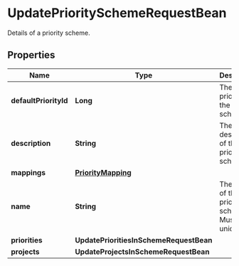 

# UpdatePrioritySchemeRequestBean

Details of a priority scheme.

## Properties

| Name | Type | Description | Notes |
|------------ | ------------- | ------------- | -------------|
|**defaultPriorityId** | **Long** | The default priority of the scheme. |  [optional] |
|**description** | **String** | The description of the priority scheme. |  [optional] |
|**mappings** | [**PriorityMapping**](PriorityMapping.md) |  |  [optional] |
|**name** | **String** | The name of the priority scheme. Must be unique. |  [optional] |
|**priorities** | **UpdatePrioritiesInSchemeRequestBean** |  |  [optional] |
|**projects** | **UpdateProjectsInSchemeRequestBean** |  |  [optional] |



